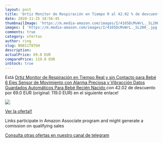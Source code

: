 ```yaml
---
layout: post
title: 'Ortiz Monitor de Respiración en Tiempo R al 42.02 % de descuento'
date: 2020-11-25 18:56:45
thumbnailImage: 'https://m.media-amazon.com/images/I/4165DcMvWrL._SL200_.jpg'
images: [ 'https://m.media-amazon.com/images/I/4165DcMvWrL._SL200_.jpg' ]
comments: true
category: ofertas
author: ring
slug: B0811T87GH
description:
actualPrice: 69.0 EUR
comparePrice: 119.0 EUR
inStock: true
---
```


Está [Ortiz Monitor de Respiración en Tiempo Real y sin Contacto para Bebé 6 Ejes Sensor de Movimiento con Alarma Preciosa y Vibracción  Datos Guardados Automáticos  Para Bebé Recién Nacido ](https://www.amazon.es/dp/B0811T87GH/?tag=tolees-21) con 42.02 de descuento por 69.0 EUR (original: 119.0 EUR) en el siguiente enlace!

[![](https://m.media-amazon.com/images/I/4165DcMvWrL._SL200_.jpg)](https://www.amazon.es/dp/B0811T87GH/?tag=tolees-21)

[Ver la oferta!!](https://www.amazon.es/dp/B0811T87GH/?tag=tolees-21)

Links participate in Amazon Associate program and might generate a comission on qualifying sales

[Consulta otras ofertas en nuestro canal de telegram](https://t.me/s/ofertas25)
